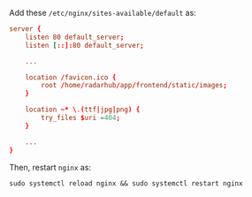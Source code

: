 Add these `/etc/nginx/sites-available/default` as:

```conf
server {
    listen 80 default_server;
	listen [::]:80 default_server;

    ...

    location /favicon.ico {
        root /home/radarhub/app/frontend/static/images;
    }

    location ~* \.(ttf|jpg|png) {
        try_files $uri =404;
    }

    ...
}
```

Then, restart `nginx` as:

```shell
sudo systemctl reload nginx && sudo systemctl restart nginx
```
